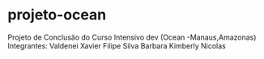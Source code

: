 # projeto-ocean
Projeto de Conclusão do Curso Intensivo dev (Ocean -Manaus,Amazonas)
Integrantes:
Valdenei Xavier
Filipe Silva
Barbara Kimberly
Nicolas